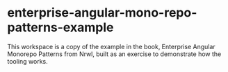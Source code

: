 # enterprise-angular-mono-repo-patterns-example

This workspace is a copy of the example in the book, Enterprise Angular Monorepo Patterns from Nrwl,
built as an exercise to demonstrate how the tooling works.
